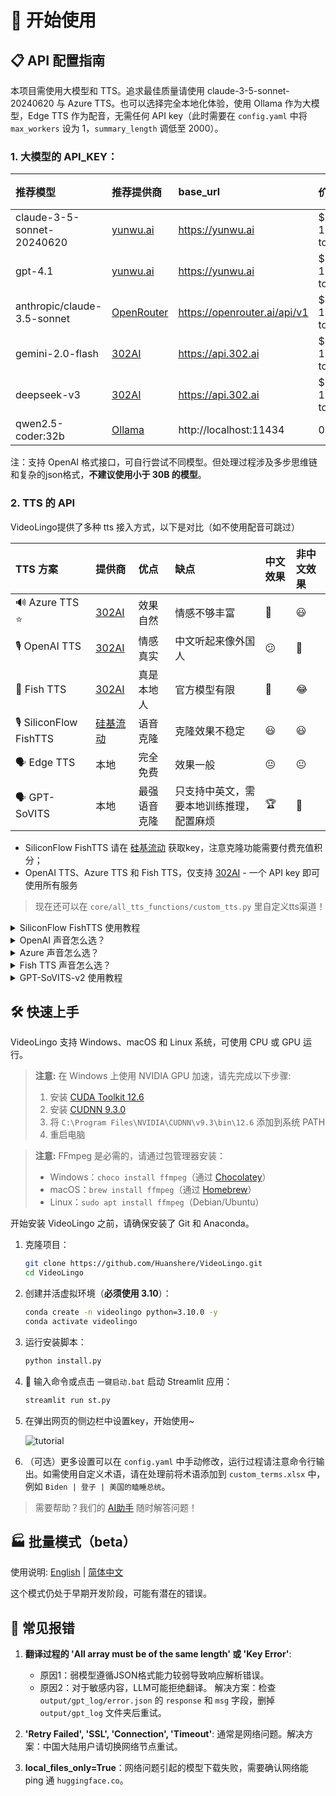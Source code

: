 # 🚀 开始使用

## 📋 API 配置指南
本项目需使用大模型和 TTS。追求最佳质量请使用 claude-3-5-sonnet-20240620 与 Azure TTS。也可以选择完全本地化体验，使用 Ollama 作为大模型，Edge TTS 作为配音，无需任何 API key（此时需要在 `config.yaml` 中将 `max_workers` 设为 1，`summary_length` 调低至 2000）。

### 1. **大模型的 API_KEY**：

| 推荐模型 | 推荐提供商 | base_url | 价格 | 效果 |
|:-----|:---------|:---------|:-----|:---------|
| claude-3-5-sonnet-20240620 | [yunwu.ai](https://yunwu.ai/register?aff=TXMB) | https://yunwu.ai | $1 / 1M tokens | 🤩 |
| gpt-4.1 | [yunwu.ai](https://yunwu.ai/register?aff=TXMB) | https://yunwu.ai | $0.5 / 1M tokens | 🤩 |
| anthropic/claude-3.5-sonnet | [OpenRouter](https://openrouter.ai/) | https://openrouter.ai/api/v1 | $3 / 1M tokens | 🤩 |
| gemini-2.0-flash | [302AI](https://gpt302.saaslink.net/C2oHR9) | https://api.302.ai | $0.3 / 1M tokens | 😃 |
| deepseek-v3 | [302AI](https://gpt302.saaslink.net/C2oHR9) | https://api.302.ai | $1 / 1M tokens | 🥳 |
| qwen2.5-coder:32b | [Ollama](https://ollama.ai) | http://localhost:11434 | 0 | 😃 |

注：支持 OpenAI 格式接口，可自行尝试不同模型。但处理过程涉及多步思维链和复杂的json格式，**不建议使用小于 30B 的模型**。

### 2. **TTS 的 API**
VideoLingo提供了多种 tts 接入方式，以下是对比（如不使用配音可跳过）

| TTS 方案 | 提供商 | 优点 | 缺点 | 中文效果 | 非中文效果 |
|:---------|:---------|:-----|:-----|:---------|:-----------|
| 🔊 Azure TTS ⭐ | [302AI](https://gpt302.saaslink.net/C2oHR9) | 效果自然 | 情感不够丰富 | 🤩 | 😃 |
| 🎙️ OpenAI TTS | [302AI](https://gpt302.saaslink.net/C2oHR9) | 情感真实 | 中文听起来像外国人 | 😕 | 🤩 |
| 🎤 Fish TTS | [302AI](https://gpt302.saaslink.net/C2oHR9) | 真是本地人 | 官方模型有限 | 🤩 | 😂 |
| 🎙️ SiliconFlow FishTTS | [硅基流动](https://cloud.siliconflow.cn/i/ttKDEsxE) | 语音克隆 | 克隆效果不稳定 | 😃 | 😃 |
| 🗣 Edge TTS | 本地 | 完全免费 | 效果一般 | 😐 | 😐 |
| 🗣️ GPT-SoVITS | 本地 | 最强语音克隆 | 只支持中英文，需要本地训练推理，配置麻烦 | 🏆 | 🚫 |

- SiliconFlow FishTTS 请在 [硅基流动](https://cloud.siliconflow.cn/i/ttKDEsxE) 获取key，注意克隆功能需要付费充值积分；
- OpenAI TTS、Azure TTS 和 Fish TTS，仅支持 [302AI](https://gpt302.saaslink.net/C2oHR9) - 一个 API key 即可使用所有服务
> 现在还可以在 `core/all_tts_functions/custom_tts.py` 里自定义tts渠道！

<details>
<summary>SiliconFlow FishTTS 使用教程</summary>

目前支持 3 种模式：

1. `preset`: 使用固定音色，可以在 [官网Playground](https://cloud.siliconflow.cn/playground/text-to-speech/17885302608) 试听，默认 `anna`。
2. `clone(stable)`: 对应 fishtts api 的 `custom`，使用一段上传音频的音色，会自动采集视频前十秒声音作为音色使用，音色一致性更好。
3. `clone(dynamic)`: 对应 fishtts api 的 `dynamic`，在 tts 过程使用每一句作为参考音频，可能出现音色不一致，但效果更好。

</details>

<details>
<summary>OpenAI 声音怎么选？</summary>

声音列表可以在 [官网](https://platform.openai.com/docs/guides/text-to-speech/voice-options) 找到，例如 `alloy`, `echo`, `nova`等，在 `config.yaml` 中修改 `openai_tts.voice` 即可。

</details>
<details>
<summary>Azure 声音怎么选？</summary>

建议在 [在线体验](https://speech.microsoft.com/portal/voicegallery) 中试听选择你想要的声音，在右边的代码中可以找到该声音对应的代号，例如 `zh-CN-XiaoxiaoMultilingualNeural`

</details>

<details>
<summary>Fish TTS 声音怎么选？</summary>

前往 [官网](https://fish.audio/zh-CN/) 中试听选择你想要的声音，在 URL 中可以找到该声音对应的代号，例如丁真是 `54a5170264694bfc8e9ad98df7bd89c3`，热门的几种声音已添加在 `config.yaml` 中。如需使用其他声音，请在 `config.yaml` 中修改 `fish_tts.character_id_dict` 字典。

</details>

<details>
<summary>GPT-SoVITS-v2 使用教程</summary>

1. 前往 [官方的语雀文档](https://www.yuque.com/baicaigongchang1145haoyuangong/ib3g1e/dkxgpiy9zb96hob4#KTvnO) 查看配置要求并下载整合包。

2. 将 `GPT-SoVITS-v2-xxx` 与 `VideoLingo` 放在同一个目录下。**注意是两文件夹并列。**

3. 选择以下任一方式配置模型：

   a. 自训练模型：
   - 训练好模型后， `GPT-SoVITS-v2-xxx\GPT_SoVITS\configs` 下的 `tts_infer.yaml` 已自动填写好你的模型地址，将其复制并重命名为 `你喜欢的英文角色名.yaml`
   - 在和 `yaml` 文件同个目录下，放入后续使用的参考音，命名为 `你喜欢的英文角色名_参考音频的文字内容.wav` 或 `.mp3`，例如 `Huanyuv2_你好，这是一条测试音频.wav`
   - 在 VideoLingo 网页的侧边栏中，将 `GPT-SoVITS 角色` 配置为 `你喜欢的英文角色名`。

   b. 使用预训练模型：
   - 从 [这里](https://vip.123pan.cn/1817874751/8137723) 下载我的模型，解压后覆盖到 `GPT-SoVITS-v2-xxx`。
   - 在 `GPT-SoVITS 角色` 配置为 `Huanyuv2`。

   c. 使用其他训练好的模型：
   - 将 `xxx.ckpt` 模型文件放在 `GPT_weights_v2` 文件夹下，将 `xxx.pth` 模型文件放在 `SoVITS_weights_v2` 文件夹下。
   - 参考方法 a，重命名 `tts_infer.yaml` 文件，并修改文件中的 `custom` 部分的 `t2s_weights_path` 和 `vits_weights_path` 指向你的模型，例如：
  
      ```yaml
      # 示例 法 b 的配置：
      t2s_weights_path: GPT_weights_v2/Huanyu_v2-e10.ckpt
      version: v2
      vits_weights_path: SoVITS_weights_v2/Huanyu_v2_e10_s150.pth
      ```
   - 参考方法 a，在和 `yaml` 文件同个目录下，放入后续使用的参考音频，命名为 `你喜欢的英文角色名_参考音频的文字内容.wav` 或 `.mp3`，例如 `Huanyuv2_你好，这是一条测试音频.wav`，程序会自动识别并使用。
   - ⚠️ 警告：**请使用英文命名 `角色名`** ，否则会出现错误。 `参考音频的文字内容` 可以使用中文。目前仍处于测试版，可能产生报错。


   ```
   # 期望的目录结构：
   .
   ├── VideoLingo
   │   └── ...
   └── GPT-SoVITS-v2-xxx
       ├── GPT_SoVITS
       │   └── configs
       │       ├── tts_infer.yaml
       │       ├── 你喜欢的英文角色名.yaml
       │       └── 你喜欢的英文角色名_参考音频的文字内容.wav
       ├── GPT_weights_v2
       │   └── [你的GPT模型文件]
       └── SoVITS_weights_v2
           └── [你的SoVITS模型文件]
   ```
        
配置完成后，注意在网页侧边栏选择 `参考音频模式`（具体原理可以参考语雀文档），VideoLingo 在配音步骤时会自动在弹出的命令行中打开 GPT-SoVITS 的推理 API 端口，配音完成后可手动关闭。注意，此方法的稳定性取决于选择的底模。</details>

## 🛠️ 快速上手

VideoLingo 支持 Windows、macOS 和 Linux 系统，可使用 CPU 或 GPU 运行。

> **注意:** 在 Windows 上使用 NVIDIA GPU 加速，请先完成以下步骤:
> 1. 安装 [CUDA Toolkit 12.6](https://developer.download.nvidia.com/compute/cuda/12.6.0/local_installers/cuda_12.6.0_560.76_windows.exe)
> 2. 安装 [CUDNN 9.3.0](https://developer.download.nvidia.com/compute/cudnn/9.3.0/local_installers/cudnn_9.3.0_windows.exe)
> 3. 将 `C:\Program Files\NVIDIA\CUDNN\v9.3\bin\12.6` 添加到系统 PATH
> 4. 重启电脑

> **注意:** FFmpeg 是必需的，请通过包管理器安装：
> - Windows：```choco install ffmpeg```（通过 [Chocolatey](https://chocolatey.org/)）
> - macOS：```brew install ffmpeg```（通过 [Homebrew](https://brew.sh/)）
> - Linux：```sudo apt install ffmpeg```（Debian/Ubuntu）

开始安装 VideoLingo 之前，请确保安装了 Git 和 Anaconda。

1. 克隆项目：
   ```bash
   git clone https://github.com/Huanshere/VideoLingo.git
   cd VideoLingo
   ```

2. 创建并活虚拟环境（**必须使用 3.10**）：
   ```bash
   conda create -n videolingo python=3.10.0 -y
   conda activate videolingo
   ```

3. 运行安装脚本：
   ```bash
   python install.py
   ```

4. 🎉 输入命令或点击 `一键启动.bat` 启动 Streamlit 应用：
   ```bash
   streamlit run st.py
   ```

5. 在弹出网页的侧边栏中设置key，开始使用~

   ![tutorial](./zh_page.png)

6. （可选）更多设置可以在 `config.yaml` 中手动修改，运行过程请注意命令行输出。如需使用自定义术语，请在处理前将术语添加到 `custom_terms.xlsx` 中，例如 `Biden | 登子 | 美国的瞌睡总统`。

> 需要帮助？我们的 [AI助手](https://share.fastgpt.in/chat/share?shareId=066w11n3r9aq6879r4z0v9rh) 随时解答问题！


## 🏭 批量模式（beta）

使用说明: [English](/batch/README.md) | [简体中文](/batch/README.zh.md)

这个模式仍处于早期开发阶段，可能有潜在的错误。

## 🚨 常见报错

1. **翻译过程的 'All array must be of the same length' 或 'Key Error'**: 
   - 原因1：弱模型遵循JSON格式能力较弱导致响应解析错误。
   - 原因2：对于敏感内容，LLM可能拒绝翻译。
   解决方案：检查 `output/gpt_log/error.json` 的 `response` 和 `msg` 字段，删掉 `output/gpt_log` 文件夹后重试。

2. **'Retry Failed', 'SSL', 'Connection', 'Timeout'**: 通常是网络问题。解决方案：中国大陆用户请切换网络节点重试。

3. **local_files_only=True**：网络问题引起的模型下载失败，需要确认网络能 ping 通 `huggingface.co`。